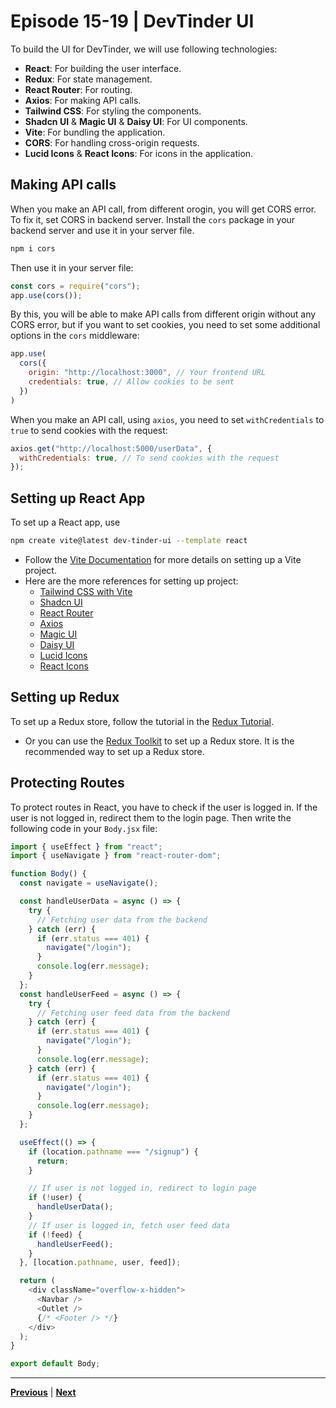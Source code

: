 # Episode 15-19 | DevTinder UI
To build the UI for DevTinder, we will use following technologies:
- **React**: For building the user interface.
- **Redux**: For state management.
- **React Router**: For routing.
- **Axios**: For making API calls.
- **Tailwind CSS**: For styling the components.
- **Shadcn UI** & **Magic UI** & **Daisy UI**: For UI components.
- **Vite**: For bundling the application.
- **CORS**: For handling cross-origin requests.
- **Lucid Icons** & **React Icons**: For icons in the application.

## Making API calls
When you make an API call, from different orogin, you will get CORS error. To fix it, set CORS in backend server. Install the `cors` package in your backend server and use it in your server file.

```bash
npm i cors
```
Then use it in your server file:

```js
const cors = require("cors");
app.use(cors());
```

By this, you will be able to make API calls from different origin without any CORS error, but if you want to set cookies, you need to set some additional options in the `cors` middleware:

```js
app.use(
  cors({
    origin: "http://localhost:3000", // Your frontend URL
    credentials: true, // Allow cookies to be sent
  })
)
```

When you make an API call, using `axios`, you need to set `withCredentials` to `true` to send cookies with the request:

```js
axios.get("http://localhost:5000/userData", {
  withCredentials: true, // To send cookies with the request
});
```

## Setting up React App
To set up a React app, use 
```bash
npm create vite@latest dev-tinder-ui --template react
```
- Follow the [Vite Documentation](https://vitejs.dev/guide/) for more details on setting up a Vite project.
- Here are the more references for setting up project:
  - [Tailwind CSS with Vite](https://tailwindcss.com/docs/guides/vite)
  - [Shadcn UI](https://ui.shadcn.com/docs/installation/vite)
  - [React Router](https://reactrouter.com/start/data/installation)
  - [Axios](https://www.npmjs.com/package/axios)
  - [Magic UI](https://magicui.design/docs/installation)
  - [Daisy UI](https://daisyui.com/docs/install/)
  - [Lucid Icons](https://lucide.dev/icons/)
  - [React Icons](https://react-icons.github.io/react-icons/)


## Setting up Redux
To set up a Redux store, follow the tutorial in the [Redux Tutorial](https://github.com/opdsbanasya/NamsteReact/blob/main/Episode%2012/README.md).
- Or you can use the [Redux Toolkit](https://redux-toolkit.js.org/introduction/getting-started) to set up a Redux store. It is the recommended way to set up a Redux store.

## Protecting Routes
To protect routes in React, you have to check if the user is logged in. If the user is not logged in, redirect them to the login page. Then write the following code in your `Body.jsx` file:
```js
import { useEffect } from "react";
import { useNavigate } from "react-router-dom";

function Body() {
  const navigate = useNavigate();

  const handleUserData = async () => {
    try {
      // Fetching user data from the backend
    } catch (err) {
      if (err.status === 401) {
        navigate("/login");
      }
      console.log(err.message);
    }
  };
  const handleUserFeed = async () => {
    try {
      // Fetching user feed data from the backend
    } catch (err) {
      if (err.status === 401) {
        navigate("/login");
      }
      console.log(err.message);
    } catch (err) {
      if (err.status === 401) {
        navigate("/login");
      }
      console.log(err.message);
    }
  };

  useEffect(() => {
    if (location.pathname === "/signup") {
      return;
    }

    // If user is not logged in, redirect to login page
    if (!user) {
      handleUserData();
    }
    // If user is logged in, fetch user feed data
    if (!feed) {
      handleUserFeed();
    }
  }, [location.pathname, user, feed]);

  return (
    <div className="overflow-x-hidden">
      <Navbar />
      <Outlet />
      {/* <Footer /> */}
    </div>
  );
}

export default Body;
```

---

[**Previous**](../S02%20Episode%2013/README.md) | [**Next**](../S03%20Episode%201/README.md)
